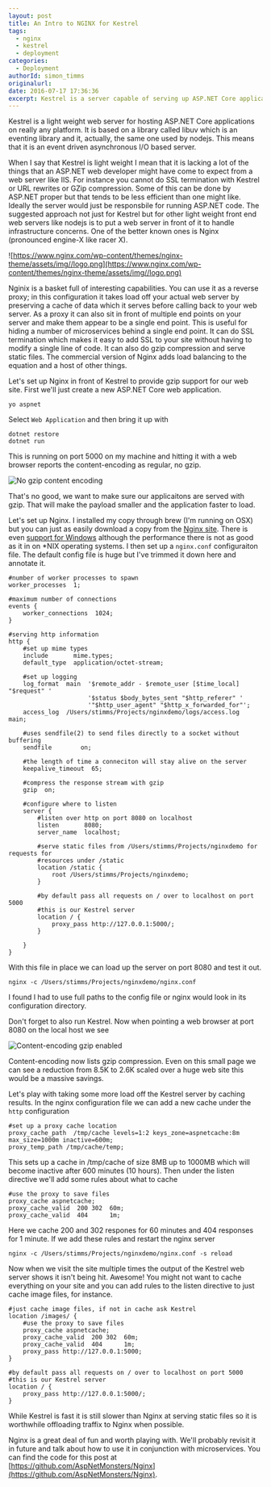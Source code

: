 ```yaml
---
layout: post
title: An Intro to NGINX for Kestrel
tags:
  - nginx
  - kestrel
  - deployment
categories:
  - Deployment   
authorId: simon_timms
originalurl: 
date: 2016-07-17 17:36:36
excerpt: Kestrel is a server capable of serving up ASP.NET Core applications on any platform but in production you need to run it behind another server.
---
```


Kestrel is a light weight web server for hosting ASP.NET Core applications on really any platform. It is based on a library called libuv which is an eventing library and it, actually, the same one used by nodejs. This means that it is an event driven asynchronous I/O based server. 

When I say that Kestrel is light weight I mean that it is lacking a lot of the things that an ASP.NET web developer might have come to expect from a web server like IIS. For instance you cannot do SSL termination with Kestrel or URL rewrites or GZip compression. Some of this can be done by ASP.NET proper but that tends to be less efficient than one might like. Ideally the server would just be responsbile for running ASP.NET code.  The suggested approach not just for Kestrel but for other light weight front end web servers like nodejs is to put a web server in front of it to handle infrastructure concerns. One of the better known ones is Nginx (pronounced engine-X like racer X).

![https://www.nginx.com/wp-content/themes/nginx-theme/assets/img//logo.png](https://www.nginx.com/wp-content/themes/nginx-theme/assets/img//logo.png)

Nginix is a basket full of interesting capabilities. You can use it as a reverse proxy; in this configuration it takes load off your actual web server by preserving a cache of data which it serves before calling back to your web server. As a proxy it can also sit in front of multiple end points on your server and make them appear to be a single end point. This is useful for hiding a number of microservices behind a single end point. It can do SSL termination which makes it easy to add SSL to your site without having to modify a single line of code. It can also do gzip compression and serve static files. The commercial version of Nginx adds load balancing to the equation and a host of other things. 

Let's set up Nginx in front of Kestrel to provide gzip support for our web site. First we'll just create a new ASP.NET Core web application. 

```
yo aspnet
```
Select `Web Application` and then bring it up with 

```
dotnet restore
dotnet run
```

This is running on port 5000 on my machine and hitting it with a web browser reports the content-encoding as regular, no gzip.

![No gzip content encoding](http://i.imgur.com/3NvYQ0w.jpg)

That's no good, we want to make sure our applicaitons are served with gzip. That will make the payload smaller and the application faster to load. 

Let's set up Nginx. I installed my copy through brew (I'm running on OSX) but you can just as easily download a copy from the [Nginx site](http://i.imgur.com/3NvYQ0w.jpg). There is even [support for Windows](http://nginx.org/en/download.html) although the performance there is not as good as it in on *NIX operating systems. I then set up a `nginx.conf` configuraiton file. The default config file is huge but I've trimmed it down here and annotate it.

```
#number of worker processes to spawn
worker_processes  1;

#maximum number of connections
events {
    worker_connections  1024;
}

#serving http information
http {
    #set up mime types
    include       mime.types;
    default_type  application/octet-stream;

    #set up logging
    log_format  main  '$remote_addr - $remote_user [$time_local] "$request" '
                      '$status $body_bytes_sent "$http_referer" '
                      '"$http_user_agent" "$http_x_forwarded_for"';
    access_log  /Users/stimms/Projects/nginxdemo/logs/access.log  main;

    #uses sendfile(2) to send files directly to a socket without buffering
    sendfile        on;

    #the length of time a conneciton will stay alive on the server
    keepalive_timeout  65;

    #compress the response stream with gzip
    gzip  on;

    #configure where to listen
    server {
        #listen over http on port 8080 on localhost
        listen       8080;
        server_name  localhost;

        #serve static files from /Users/stimms/Projects/nginxdemo for requests for
        #resources under /static
        location /static {
            root /Users/stimms/Projects/nginxdemo;
        }

        #by default pass all requests on / over to localhost on port 5000
        #this is our Kestrel server
        location / {
            proxy_pass http://127.0.0.1:5000/;
        }

    }
}
```
With this file in place we can load up the server on port 8080 and test it out. 

`nginx -c /Users/stimms/Projects/nginxdemo/nginx.conf`

I found I had to use full paths to the config file or nginx would look in its configuration directory.

Don't forget to also run Kestrel. Now when pointing a web browser at port 8080 on the local host we see

![Content-encoding gzip enabled](http://i.imgur.com/diRLFrA.jpg)

Content-encoding now lists gzip compression. Even on this small page we can see a reduction from 8.5K to 2.6K scaled over a huge web site this would be a massive savings. 

Let's play with taking some more load off the Kestrel server by caching results. In the nginx configuration file we can add a new cache under the `http` configuration

```
#set up a proxy cache location
proxy_cache_path  /tmp/cache levels=1:2 keys_zone=aspnetcache:8m max_size=1000m inactive=600m;  
proxy_temp_path /tmp/cache/temp; 
```

This sets up a cache in /tmp/cache of size 8MB up to 1000MB which will become inactive after 600 minutes (10 hours). Then under the listen directive we'll add some rules about what to cache

```
#use the proxy to save files
proxy_cache aspnetcache;
proxy_cache_valid  200 302  60m;
proxy_cache_valid  404      1m;
```

Here we cache 200 and 302 respones for 60 minutes and 404 responses for 1 minute. If we add these rules and restart the nginx server

```
nginx -c /Users/stimms/Projects/nginxdemo/nginx.conf -s reload
```

Now when we visit the site multiple times the output of the Kestrel web server shows it isn't being hit. Awesome! You might not want to cache everything on your site and you can add rules to the listen directive to just cache image files, for instance. 

```
#just cache image files, if not in cache ask Kestrel
location /images/ {
    #use the proxy to save files
    proxy_cache aspnetcache;
    proxy_cache_valid  200 302  60m;
    proxy_cache_valid  404      1m;
    proxy_pass http://127.0.0.1:5000;
}

#by default pass all requests on / over to localhost on port 5000
#this is our Kestrel server
location / {
    proxy_pass http://127.0.0.1:5000/;
}
```

While Kestrel is fast it is still slower than Nginx at serving static files so it is worthwhile offloading traffix to Nginx when possible. 

Nginx is a great deal of fun and worth playing with. We'll probably revisit it in future and talk about how to use it in conjunction with microservices. You can find the code for this post at [https://github.com/AspNetMonsters/Nginx](https://github.com/AspNetMonsters/Nginx).